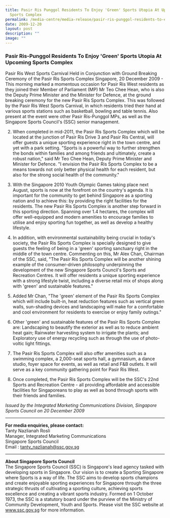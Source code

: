 ```yaml
---
title: Pasir Ris Punggol Residents To Enjoy 'Green' Sports Utopia At Upcoming
  Sports Complex
permalink: /media-centre/media-release/pasir-ris-punggol-residents-to-enjoy-green-sports-utopia-at-upcoming/
date: 2009-12-20
layout: post
description: ""
image: ""
---
```

### **Pasir Ris-Punggol Residents To Enjoy 'Green' Sports Utopia At Upcoming Sports Complex**

Pasir Ris West Sports Carnival Held in Conjunction with Ground Breaking Ceremony of the Pasir Ris Sports Complex
Singapore, 20 December 2009 - This morning marked a momentous occasion for Pasir Ris West residents as they joined their Member of Parliament (MP) Mr Teo Chee Hean, who is also the Deputy Prime Minister and the Minister for Defence, at the ground breaking ceremony for the new Pasir Ris Sports Complex. This was followed by the Pasir Ris West Sports Carnival, in which residents tried their hand at various sports stations such as basketball, bowling and table tennis. Also present at the event were other Pasir Ris-Punggol MPs, as well as the Singapore Sports Council's (SSC) senior management.

2. When completed in mid-2011, the Pasir Ris Sports Complex which will be located at the junction of Pasir Ris Drive 3 and Pasir Ris Central, will offer guests a unique sporting experience right in the town centre, and yet with a park setting. "Sports is a powerful way to further strengthen the bonds within families and among friends and ultimately, create a robust nation," said Mr Teo Chee Hean, Deputy Prime Minister and Minister for Defence. "I envision the Pasir Ris Sports Complex to be a means towards not only better physical health for each resident, but also for the strong social health of the community."

3. With the Singapore 2010 Youth Olympic Games taking place next August, sports is now at the forefront on the country's agenda. It is important for the community to get behind Singapore as a sporting nation and to achieve this: by providing the right facilities for the residents. The new Pasir Ris Sports Complex is another step forward in this sporting direction. Spanning over 1.4 hectares, the complex will offer well-equipped and modern amenities to encourage families to utilise and enjoy sporting fun together, as well as develop a healthy lifestyle.

4. In addition, with environmental sustainability being crucial in today's society, the Pasir Ris Sports Complex is specially designed to give guests the feeling of being in a 'green' sporting sanctuary right in the middle of the town centre. Commenting on this, Mr Alex Chan, Chairman of the SSC, said, "The Pasir Ris Sports Complex will be another shining example of the consumer-driven philosophy underpinning the development of the new Singapore Sports Council's Sports and Recreation Centres. It will offer residents a unique sporting experience with a strong lifestyle twist, including a diverse retail mix of shops along with 'green' and sustainable features."

5. Added Mr Chan, "The 'green' element of the Pasir Ris Sports Complex which will include built-in, heat reduction features such as vertical green walls, sun-shading devices and landscaping will make for a comfortable and cool environment for residents to exercise or enjoy family outings."

6. Other 'green' and sustainable features of the Pasir Ris Sports Complex are:
Landscaping to beautify the exterior as well as to reduce ambient heat gain;
Rainwater harvesting system to irrigate the plants; and
Exploratory use of energy recycling such as through the use of photo-voltic light fittings.

7. The Pasir Ris Sports Complex will also offer amenities such as a swimming complex, a 2,000-seat sports hall, a gymnasium, a dance studio, foyer space for events, as well as retail and F&B outlets. It will serve as a key community gathering point for Pasir Ris West.

8. Once completed, the Pasir Ris Sports Complex will be the SSC's 22nd Sports and Recreation Centre - all providing affordable and accessible facilities for Singaporeans to play as well as bond through sports with their friends and families.

_Issued by the Integrated Marketing Communications Division, Singapore Sports Council on 20 December 2009_

---

**For media enquiries, please contact:**
<br>
Tanty Nazlianah Rosli
<br>
Manager, Integrated Marketing Communications
<br>
Singapore Sports Council
<br>
Email : [tanty_nazlianah@ssc.gov.sg](mailto:tanty_nazlianah@ssc.gov.sg)

---

**About Singapore Sports Council**<br>
The Singapore Sports Council (SSC) is Singapore's lead agency tasked with developing sports in Singapore. Our vision is to create a Sporting Singapore where Sports is a way of life. The SSC aims to develop sports champions and create enjoyable sporting experiences for Singapore through the three strategic thrusts of cultivating a sporting culture, achieving sports excellence and creating a vibrant sports industry. Formed on 1 October 1973, the SSC is a statutory board under the purview of the Ministry of Community Development, Youth and Sports. Please visit the SSC website at www.ssc.gov.sg for more information.